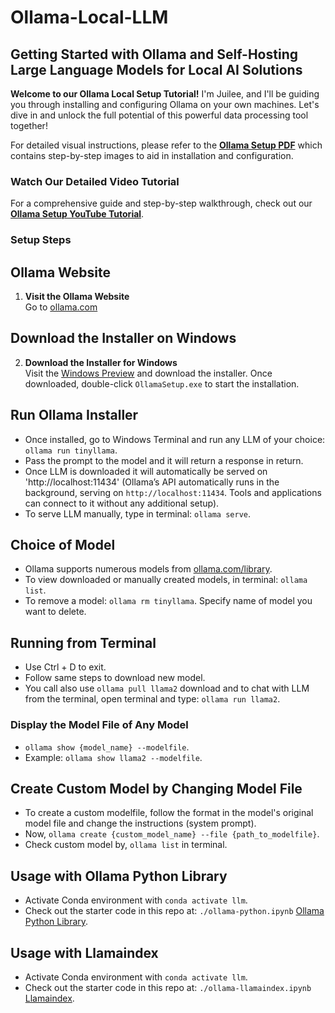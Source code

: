 # Ollama-Local-LLM
## Getting Started with Ollama and Self-Hosting Large Language Models for Local AI Solutions

**Welcome to our Ollama Local Setup Tutorial!** I'm Juilee, and I'll be guiding you through installing and configuring Ollama on your own machines. Let's dive in and unlock the full potential of this powerful data processing tool together!

For detailed visual instructions, please refer to the **[Ollama Setup PDF](https://github.com/Juileepatil84/Ollama-Local-LLM/blob/main/Ollama%20setup.pdf)** which contains step-by-step images to aid in installation and configuration.

### Watch Our Detailed Video Tutorial
For a comprehensive guide and step-by-step walkthrough, check out our **[Ollama Setup YouTube Tutorial](https://youtu.be/tOGH7vNCO4U)**.

### Setup Steps

## Ollama Website
1. **Visit the Ollama Website**  
   Go to [ollama.com](https://ollama.com/)

## Download the Installer on Windows
2. **Download the Installer for Windows**  
   Visit the [Windows Preview](https://ollama.com/blog/windows-preview) and download the installer. Once downloaded, double-click `OllamaSetup.exe` to start the installation.

## Run Ollama Installer
* Once installed, go to Windows Terminal and run any LLM of your choice: `ollama run tinyllama`.
* Pass the prompt to the model and it will return a response in return.
* Once LLM is downloaded it will automatically be served on 'http://localhost:11434' (Ollama’s API automatically runs in the background, serving on `http://localhost:11434`. Tools and applications can connect to it without any additional setup).
* To serve LLM manually, type in terminal: `ollama serve`.
  
## Choice of Model
* Ollama supports numerous models from [ollama.com/library](https://ollama.com/library).
* To view downloaded or manually created models, in terminal: `ollama list`.
* To remove a model: `ollama rm tinyllama`. Specify name of model you want to delete.
  
## Running from Terminal
* Use Ctrl + D to exit.
* Follow same steps to download new model.
* You call also use `ollama pull llama2` download and to chat with LLM from the terminal, open terminal and type: `ollama run llama2`.

  
### Display the Model File of Any Model
* `ollama show {model_name} --modelfile`.
* Example: `ollama show llama2 --modelfile`.

## Create Custom Model by Changing Model File
* To create a custom modelfile, follow the format in the model's original model file and change the instructions (system prompt).
* Now, `ollama create {custom_model_name} --file {path_to_modelfile}`.
* Check custom model by, `ollama list` in terminal.

## Usage with Ollama Python Library
* Activate Conda environment with `conda activate llm`.
* Check out the starter code in this repo at: `./ollama-python.ipynb` [Ollama Python Library](https://github.com/ollama/ollama-python).

## Usage with Llamaindex
* Activate Conda environment with `conda activate llm`.
* Check out the starter code in this repo at: `./ollama-llamaindex.ipynb` [Llamaindex](https://www.llamaindex.ai/).

